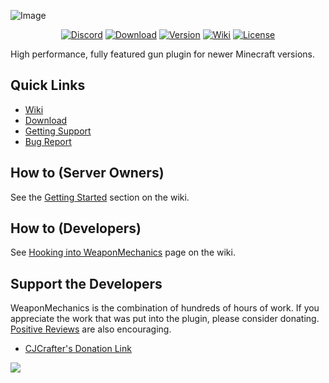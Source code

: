 ![Image](https://user-images.githubusercontent.com/18332343/188478631-ecccb1a6-51aa-4f9c-bfa6-de666c2658d9.png)  
<div align="center">

  [![Discord](https://img.shields.io/discord/306158221473742848.svg?label=&logo=discord&logoColor=ffffff&color=7389D8&labelColor=6A7EC2)](https://discord.gg/ERVgpfg)
  [![Download](https://img.shields.io/github/downloads/WeaponMechanics/MechanicsMain/total?color=green)](https://github.com/WeaponMechanics/MechanicsMain/releases/latest)
  [![Version](https://img.shields.io/github/v/release/WeaponMechanics/MechanicsMain?include_prereleases&label=version)](https://github.com/WeaponMechanics/MechanicsMain/releases/latest)
  [![Wiki](https://img.shields.io/badge/-wiki%20-blueviolet)](https://github.com/WeaponMechanics/MechanicsMain/wiki)
  [![License](https://img.shields.io/github/license/WeaponMechanics/MechanicsMain)](https://github.com/WeaponMechanics/MechanicsMain/blob/master/LICENSE)

</div>


High performance, fully featured gun plugin for newer Minecraft versions.

## Quick Links
* [Wiki](https://github.com/WeaponMechanics/MechanicsMain/wiki)
* [Download](https://github.com/WeaponMechanics/MechanicsMain/releases/latest)
* [Getting Support](https://discord.gg/ERVgpfg)
* [Bug Report](https://github.com/WeaponMechanics/MechanicsMain/issues/new/choose)

## How to (Server Owners)
See the [Getting Started](https://github.com/WeaponMechanics/MechanicsMain/wiki#getting-started) section on the wiki.

## How to (Developers)
See [Hooking into WeaponMechanics](https://github.com/WeaponMechanics/MechanicsMain/wiki/API) page on the wiki.  

## Support the Developers
WeaponMechanics is the combination of hundreds of hours of work. If you appreciate
the work that was put into the plugin, please consider donating.
[Positive Reviews](https://www.spigotmc.org/resources/weaponmechanics-1-9-4-1-18-1.99913/reviews) 
are also encouraging. 

* [CJCrafter's Donation Link](https://www.paypal.com/paypalme/cjcrafter)


[![](https://bstats.org/signatures/bukkit/WeaponMechanics.svg)](https://bstats.org/plugin/bukkit/WeaponMechanics/14323)
